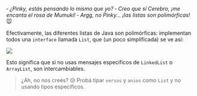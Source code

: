 &dash; _¿Pinky, estás pensando lo mismo que yo?_
&dash; _Creo que sí Cerebro, ¡me encanta el rosa de Mumuki!_
&dash; _Argg, no Pinky... ¡las listas son polimórficas!_ :mouse:

Efectivamente, las diferentes listas de Java son polimórficas: implementan todos una `interface` llamada `List`, que (un poco simplificada) se ve así:

<!--
interface List {
  int size()
  boolean isEmpty()
  boolean contains(elemento)
  void add(elemento)
  void remove(elemento)
  void clear()
  int indexOf(elemento)
}

class ArrayList implements List {

}

class LinkedList implements List {
  void addFirst(element)
  void addLast(elemento)
}

class Otras implements List {

}
-->

<img src="http://www.plantuml.com/plantuml/png/TOvD3e9038NtdA9BF8OBNP5mXZfJaaQcGzg6YCQxysC867JPho_lUonEsc0WgDWSNWK0YuFnayhJTDnoRWa5s2wfy-6BXIoEB5PIIud4y_piCqV068zGAUMUZZnCPReKpsQMI8-wsSNUHH5QD8EpAWxBJ4xTvsthx2rLiTmf_ebj-wwivgjbFxp2ZU_jjIlQJ_C8"> </img>

Esto significa que si no usas mensajes específicos de `LinkedList` o `ArrayList`, son intercambiables. 

> ¿Ah, no nos creés?  :unamused: Probá tipar `versos` y `anios` como `List` y no usando tipos específicos. 